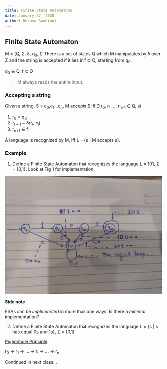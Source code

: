 ```yaml
---
title: Finite State Automatons
date: January 27, 2020
author: Dhruva Sambrani
---
```


## Finite State Automaton ##
M = (Q, Σ, δ, q<sub>0</sub>, f)
There is a set of states Q which M manipulates by δ over Σ and the string is accepted if it lies in f ⊂ Q, starting from q<sub>0</sub>.

q<sub>0</sub> ∈ Q, f ⊂ Q

> M always reads the entire input.

### Accepting a string ###

Given a string, S = c<sub>0</sub>,c<sub>1</sub>...c<sub>n</sub>, M accepts S iff ∃ r<sub>0</sub>, r<sub>1</sub>, ... r<sub>n+1</sub> ∈ Q, st
1. r<sub>0</sub> = q<sub>0</sub>
2. r<sub>i + 1</sub> = δ(r<sub>i</sub>, c<sub>i</sub>)
3. r<sub>n+1</sub> ∈ f

A language is recognized by M, iff L = \{s \| M accepts s\}.

### Example ###
1. Define a Finite State Automaton that recognizes the language L = 101, Σ = \{0,1\}. Look at Fig 1 for implementation.


![FSA](fsa.jpeg)


**Side note**

FSAs can be _implemented_ in more than one ways. Is there a _minimal_ implementation?

2. Define a Finite State Automaton that recognizes the language L = \{s \| s has equal 0s and 1s\}, Σ = \{0,1\}

[Pigeonhole Principle](https://en.wikipedia.org/wiki/Pigeonhole_principle)

r<sub>0</sub> → r<sub>1</sub> → ... → r<sub>i</sub> → ... → r<sub>n</sub>

Continued in next class...

